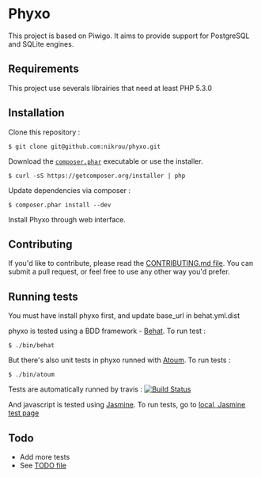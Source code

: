 Phyxo
======

This project is based on Piwigo. It aims to provide support for PostgreSQL and SQLite engines.

Requirements
------------

This project use severals librairies that need at least PHP 5.3.0


Installation
------------

Clone this repository :
```
$ git clone git@github.com:nikrou/phyxo.git
```

Download the [`composer.phar`](https://getcomposer.org/composer.phar) executable or use the installer.

```
$ curl -sS https://getcomposer.org/installer | php
```

Update dependencies via composer :
```
$ composer.phar install --dev
```

Install Phyxo through web interface.

Contributing
------------

If you'd like to contribute, please read the [CONTRIBUTING.md file](CONTRIBUTING.md). You can submit
 a pull request, or feel free to use any other way you'd prefer.

Running tests
-------------

You must have install phyxo first, and update base_url in behat.yml.dist

phyxo is tested using a BDD framework - [Behat](http://www.behat.org).
To run test :

```
$ ./bin/behat
```

But there's also unit tests in phyxo runned with [Atoum](http://atoum.org).
To run tests :
```
$ ./bin/atoum
```

Tests are automatically runned by travis : [![Build Status](https://travis-ci.org/nikrou/phyxo.svg?branch=master)](https://travis-ci.org/nikrou/phyxo)

And javascript is tested using [Jasmine](http://jasmine.github.io/).
To run tests, go to [local, Jasmine test page](http://localhost/phyxo/tests/functional/)

Todo
----

 * Add more tests
 * See [TODO file](TODO.md)
